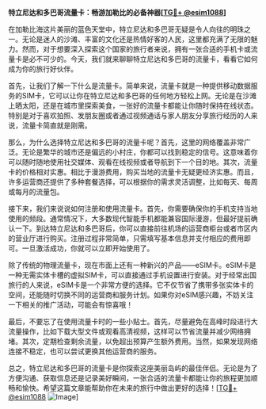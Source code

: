 **特立尼达和多巴哥流量卡：畅游加勒比的必备神器[[TG💪+ @esim1088](https://t.me/s/esim1088)]**

在加勒比海这片美丽的蓝色天堂中，特立尼达和多巴哥无疑是令人向往的明珠之一。无论是迷人的沙滩、丰富的文化还是热情好客的人民，这里都充满了无限的魅力。然而，对于想要深入探索这个国家的旅行者来说，拥有一张合适的手机卡或流量卡是必不可少的。今天，我们就来聊聊特立尼达和多巴哥的流量卡，看看它如何成为你的旅行好伙伴。

首先，让我们了解一下什么是流量卡。简单来说，流量卡就是一种提供移动数据服务的SIM卡，它可以让你在特立尼达和多巴哥的任何地方轻松上网。无论是在沙滩上晒太阳，还是在城市里探索美食，一张好的流量卡都能让你随时保持在线状态。特别是对于喜欢拍照、发朋友圈或者通过视频通话与家人朋友分享旅行经历的人来说，流量卡简直就是刚需。

那么，为什么选择特立尼达和多巴哥的流量卡呢？首先，这里的网络覆盖非常广泛。无论是繁华的城市还是偏远的小村庄，你都可以找到稳定的信号。这意味着你可以随时随地使用社交媒体、观看在线视频或者导航到下一个目的地。其次，流量卡的价格相对实惠。相比于漫游费用，购买当地的流量卡无疑更经济实惠。而且，许多运营商还提供了多种套餐选择，可以根据你的需求灵活调整，比如每天、每周或每月的流量包。

接下来，我们来说说如何注册和使用流量卡。首先，你需要确保你的手机支持当地使用的频段。通常情况下，大多数现代智能手机都能兼容国际漫游，但最好提前确认一下。到达特立尼达和多巴哥后，你可以直接前往机场的运营商柜台或者市区内的营业厅进行购买。注册过程非常简单，只需填写基本信息并支付相应的费用即可。一旦激活成功，你就可以立即开始使用了。

除了传统的物理流量卡，现在市面上还有一种新兴的产品——eSIM卡。eSIM卡是一种无需实体卡槽的虚拟SIM卡，可以直接通过手机设置进行安装。对于经常出国旅行的人来说，eSIM卡是一个非常方便的选择。它不仅节省了携带多张实体卡的空间，还能随时切换不同的运营商和服务计划。如果你对eSIM感兴趣，不妨关注一下相关的推广活动，可能会有惊喜哦！

最后，不要忘了在使用流量卡时的一些小贴士。首先，尽量避免在高峰时段进行大流量操作，比如下载大型文件或观看高清视频，这样可以节省流量并减少网络拥堵。其次，定期检查剩余流量，以免超出预算产生额外费用。当然，如果发现网络连接不稳定，也可以尝试更换其他运营商的服务。

总之，特立尼达和多巴哥的流量卡是你探索这座美丽岛屿的最佳伴侣。无论是为了方便沟通、获取信息还是记录美好瞬间，一张合适的流量卡都能让你的旅程更加顺畅和愉快。希望这篇文章能帮助你在未来的旅行中做出更好的选择！[[TG💪+ @esim1088](https://t.me/s/esim1088) ![Image](https://i.postimg.cc/4NQfJmqS/Snipaste-2025-05-13-00-14-12.png)]